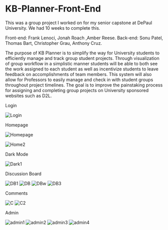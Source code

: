# KB-Planner-Front-End
This was a group project I worked on for my senior capstone at DePaul University. We had 10 weeks to complete this. 

Front-end: Frank Lenoci, Jonah Roach ,Amber Reese. 
Back-end: Sonu Patel, Thomas Bart, Christopher Grau, Anthony Cruz.


The purpose of KB Planner is to simplify the way for University students to efficiently manage and track group student projects. Through visualization of group workflow in a simplistic manner students will be able to both see the work assigned to each student as well as incentivize students to leave feedback on accomplishments of team members. This system will also allow for Professors to easily manage and check in with student groups throughout project timelines. The goal is to improve the painstaking process for assigning and completing group projects on University sponsored websites such as D2L. 

Login

![Login](https://github.com/phr-nk/KB-Planner-Front-End/blob/master/assets/projectpics/login.png)

Homepage

![Homepage](https://github.com/phr-nk/KB-Planner-Front-End/blob/master/assets/projectpics/homepage.png)

![Home2](https://github.com/phr-nk/KB-Planner-Front-End/blob/master/assets/projectpics/added.png)

Dark Mode

![Dark1](https://github.com/phr-nk/KB-Planner-Front-End/blob/master/assets/projectpics/addeddark.png)

Discussion Board

![DB1](https://github.com/phr-nk/KB-Planner-Front-End/blob/master/assets/projectpics/discussionboardlight.png)
![DB](https://github.com/phr-nk/KB-Planner-Front-End/blob/master/assets/projectpics/newpost.png)
![DBw](https://github.com/phr-nk/KB-Planner-Front-End/blob/master/assets/projectpics/newpostdark.png)
![DB3](https://github.com/phr-nk/KB-Planner-Front-End/blob/master/assets/projectpics/points.png)

Comments

![C](https://github.com/phr-nk/KB-Planner-Front-End/blob/master/assets/projectpics/postcomment.png)
![C2](https://github.com/phr-nk/KB-Planner-Front-End/blob/master/assets/projectpics/commentposted.png)

Admin

![admin1](https://github.com/phr-nk/KB-Planner-Front-End/blob/master/assets/projectpics/adminhome1.png)
![admin2](https://github.com/phr-nk/KB-Planner-Front-End/blob/master/assets/projectpics/adminhome2.png)
![admin3](https://github.com/phr-nk/KB-Planner-Front-End/blob/master/assets/projectpics/addstudent.png)
![admin4](https://github.com/phr-nk/KB-Planner-Front-End/blob/master/assets/projectpics/addaccount.png)
